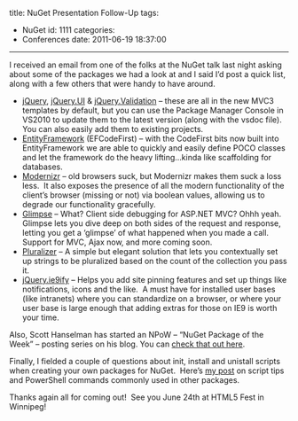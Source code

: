 title: NuGet Presentation Follow-Up
tags:
  - NuGet
id: 1111
categories:
  - Conferences
date: 2011-06-19 18:37:00
---

I received an email from one of the folks at the NuGet talk last night asking about some of the packages we had a look at and I said I’d post a quick list, along with a few others that were handy to have around.

*   [jQuery](http://nuget.org/List/Packages/jQuery), [jQuery.UI](http://nuget.org/List/Packages/jQuery.UI.Combined) &amp; [jQuery.Validation](http://nuget.org/List/Packages/jQuery.Validation) – these are all in the new MVC3 templates by default, but you can use the Package Manager Console in VS2010 to update them to the latest version (along with the vsdoc file).&nbsp; You can also easily add them to existing projects.  <li>[EntityFramework](http://nuget.org/List/Packages/EntityFramework) (EFCodeFirst) – with the CodeFirst bits now built into EntityFramework we are able to quickly and easily define POCO classes and let the framework do the heavy lifting…kinda like scaffolding for databases.  <li>[Modernizr](http://nuget.org/List/Packages/Modernizr) – old browsers suck, but Modernizr makes them suck a loss less.&nbsp; It also exposes the presence of all the modern functionality of the client’s browser (missing or not) via boolean values, allowing us to degrade our functionality gracefully.  <li>[Glimpse](http://nuget.org/List/Packages/Glimpse) – What? Client side debugging for ASP.NET MVC? Ohhh yeah. Glimpse lets you dive deep on both sides of the request and response, letting you get a ‘glimpse’ of what happened when you made a call.&nbsp; Support for MVC, Ajax now, and more coming soon.  <li>[Pluralizer](http://nuget.org/List/Packages/Pluralizer.Mvc) – A simple but elegant solution that lets you contextually set up strings to be pluralized based on the count of the collection you pass it.  <li>[jQuery.ie9ify](http://nuget.org/List/Packages/jQuery.ie9ify) – Helps you add site pinning features and set up things like notifications, icons and the like.&nbsp; A must have for installed user bases (like intranets) where you can standardize on a browser, or where your user base is large enough that adding extras for those on IE9 is worth your time.&nbsp; 

Also, Scott Hanselman has started an NPoW – “NuGet Package of the Week” – posting series on his blog. You can [check that out here](http://www.hanselman.com/blog/CategoryView.aspx?category=NuGetPOW).

Finally, I fielded a couple of questions about init, install and unistall scripts when creating your own packages for NuGet.&nbsp; Here’s [my post](http://oldblog.jameschambers.com/blog/powershell-script-examples-for-nuget-packages) on script tips and PowerShell commands commonly used in other packages.

Thanks again all for coming out!&nbsp; See you June 24th at HTML5 Fest in Winnipeg!
